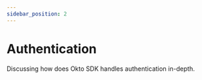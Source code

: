 ```yaml
---
sidebar_position: 2
---
```


# Authentication

Discussing how does Okto SDK handles authentication in-depth.